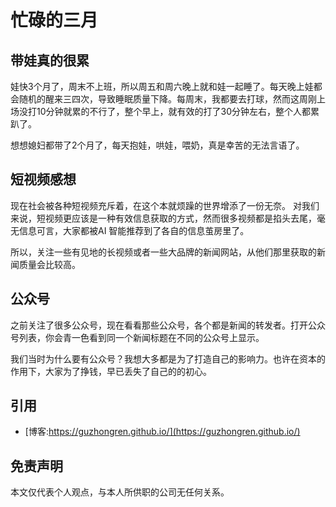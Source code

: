 # 忙碌的三月


## 带娃真的很累

娃快3个月了，周末不上班，所以周五和周六晚上就和娃一起睡了。每天晚上娃都会随机的醒来三四次，导致睡眠质量下降。每周末，我都要去打球，然而这周刚上场没打10分钟就累的不行了，整个早上，就有效的打了30分钟左右，整个人都累趴了。

想想媳妇都带了2个月了，每天抱娃，哄娃，喂奶，真是幸苦的无法言语了。


## 短视频感想

现在社会被各种短视频充斥着，在这个本就烦躁的世界增添了一份无奈。
对我们来说，短视频更应该是一种有效信息获取的方式，然而很多视频都是掐头去尾，毫无信息可言，大家都被AI 智能推荐到了各自的信息茧房里了。

所以，关注一些有见地的长视频或者一些大品牌的新闻网站，从他们那里获取的新闻质量会比较高。

## 公众号

之前关注了很多公众号，现在看看那些公众号，各个都是新闻的转发者。打开公众号列表，你会青一色看到同一个新闻标题在不同的公众号上显示。

我们当时为什么要有公众号？我想大多都是为了打造自己的影响力。也许在资本的作用下，大家为了挣钱，早已丢失了自己的的初心。


## 引用

* [博客:https://guzhongren.github.io/](https://guzhongren.github.io/)

## 免责声明

本文仅代表个人观点，与本人所供职的公司无任何关系。

